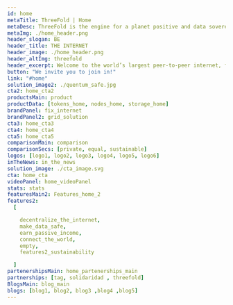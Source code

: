 ```yaml
---
id: home
metaTitle: ThreeFold | Home
metaDesc: ThreeFold is the engine for a planet positive and data sovereign Internet. A collaborative movement of people who care about a better future.
metaImg: ./home_header.png
header_slogan: BE
header_title: THE INTERNET
header_image: ./home_header.png
header_altImg: threefold
header_excerpt: Welcome to the world’s largest peer-to-peer internet, formed by people who want to make a difference, by people who care, by people just like you.
button: "We invite you to join in!"
link: "#home"
solution_image2: ./quentum_safe.jpg
cta2: home_cta2
productsMain: product
productData: [tokens_home, nodes_home, storage_home]
brandPanel: fix_internet
brandPanel2: grid_solution
cta3: home_cta3
cta4: home_cta4
cta5: home_cta5
comparisonMain: comparison
comparisonSecs: [private, equal, sustainable]
logos: [logo1, logo2, logo3, logo4, logo5, logo6]
inTheNews: in_the_news
solution_image: ./cta_image.svg
cta: home_cta
videoPanel: home_videoPanel
stats: stats
featuresMain2: Features_home_2
features2:
  [

    decentralize_the_internet,
    make_data_safe,
    earn_passive_income,
    connect_the_world,
    empty,
    features2_sustainability

  ]
partenershipsMain: home_partenerships_main
partnerships: [tag, solidaridad , threefold]
BlogsMain: blog_main
blogs: [blog1, blog2, blog3 ,blog4 ,blog5]
---
```


<!-- header: home_header
solution_image: ./home_header.png -->
<!--  -->

<!-- solution_image3: ./carbon_neutral.png
header: carbon_neutral -->
